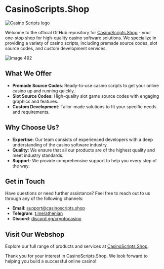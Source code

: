 
# CasinoScripts.Shop
![Casino Scripts logo](https://casinoscripts.shop/wp-content/uploads/2024/03/Frame-588-1024x127.png)

Welcome to the official GitHub repository for [CasinoScripts.Shop](https://casinoscripts.shop/) - your one-stop shop for high-quality casino software solutions. We specialize in providing a variety of casino scripts, including premade source codes, slot source codes, and custom development services.

![image 492](https://github.com/user-attachments/assets/7f772abc-dcf3-46a7-a467-74b7126404ab)

## What We Offer

- **Premade Source Codes**: Ready-to-use casino scripts to get your online casino up and running quickly.
- **Slot Source Codes**: High-quality slot game source codes with engaging graphics and features.
- **Custom Development**: Tailor-made solutions to fit your specific needs and requirements.

## Why Choose Us?

- **Expertise**: Our team consists of experienced developers with a deep understanding of the casino software industry.
- **Quality**: We ensure that all our products are of the highest quality and meet industry standards.
- **Support**: We provide comprehensive support to help you every step of the way.

## Get in Touch

Have questions or need further assistance? Feel free to reach out to us through any of the following channels:

- **Email**: [support@casinoscripts.shop](mailto:support@casinoscripts.shop)
- **Telegram**: [t.me/athenian](https://t.me/athenian)
- **Discord**: [discord.gg/cryptocasino](https://discord.gg/cryptocasino)

## Visit Our Webshop

Explore our full range of products and services at [CasinoScripts.Shop](https://casinoscripts.shop/).

Thank you for your interest in CasinoScripts.Shop. We look forward to helping you build a successful online casino!
